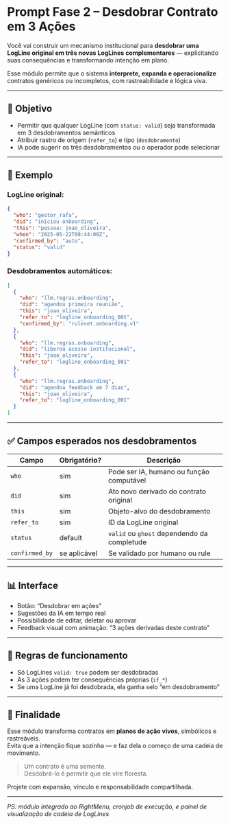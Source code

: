 # Prompt Fase 2 – Desdobrar Contrato em 3 Ações

Você vai construir um mecanismo institucional para **desdobrar uma LogLine original em três novas LogLines complementares** — explicitando suas consequências e transformando intenção em plano.

Esse módulo permite que o sistema **interprete, expanda e operacionalize** contratos genéricos ou incompletos, com rastreabilidade e lógica viva.

---

## 🎯 Objetivo

- Permitir que qualquer LogLine (com `status: valid`) seja transformada em 3 desdobramentos semânticos
- Atribuir rastro de origem (`refer_to`) e tipo (`desdobramento`)
- IA pode sugerir os três desdobramentos ou o operador pode selecionar

---

## 🧱 Exemplo

### LogLine original:

```json
{
  "who": "gestor_rafa",
  "did": "iniciou onboarding",
  "this": "pessoa: joao_oliveira",
  "when": "2025-05-22T08:44:00Z",
  "confirmed_by": "auto",
  "status": "valid"
}
```

### Desdobramentos automáticos:

```json
[
  {
    "who": "llm.regras.onboarding",
    "did": "agendou primeira reunião",
    "this": "joao_oliveira",
    "refer_to": "logline_onboarding_001",
    "confirmed_by": "ruleset.onboarding.v1"
  },
  {
    "who": "llm.regras.onboarding",
    "did": "liberou acesso institucional",
    "this": "joao_oliveira",
    "refer_to": "logline_onboarding_001"
  },
  {
    "who": "llm.regras.onboarding",
    "did": "agendou feedback em 7 dias",
    "this": "joao_oliveira",
    "refer_to": "logline_onboarding_001"
  }
]
```

---

## ✅ Campos esperados nos desdobramentos

| Campo        | Obrigatório? | Descrição                                              |
|--------------|---------------|----------------------------------------------------------|
| `who`        | sim           | Pode ser IA, humano ou função computável                |
| `did`        | sim           | Ato novo derivado do contrato original                  |
| `this`       | sim           | Objeto-alvo do desdobramento                            |
| `refer_to`   | sim           | ID da LogLine original                                  |
| `status`     | default       | `valid` ou `ghost` dependendo da completude             |
| `confirmed_by` | se aplicável | Se validado por humano ou rule                          |

---

## 📊 Interface

- Botão: “Desdobrar em ações”
- Sugestões da IA em tempo real
- Possibilidade de editar, deletar ou aprovar
- Feedback visual com animação: “3 ações derivadas deste contrato”

---

## 🔄 Regras de funcionamento

- Só LogLines `valid: true` podem ser desdobradas
- As 3 ações podem ter consequências próprias (`if_*`)
- Se uma LogLine já foi desdobrada, ela ganha selo “em desdobramento”

---

## 📌 Finalidade

Esse módulo transforma contratos em **planos de ação vivos**, simbólicos e rastreáveis.  
Evita que a intenção fique sozinha — e faz dela o começo de uma cadeia de movimento.

> Um contrato é uma semente.  
> Desdobrá-lo é permitir que ele vire floresta.

Projete com expansão, vínculo e responsabilidade compartilhada.

---

*PS: módulo integrado ao RightMenu, cronjob de execução, e painel de visualização de cadeia de LogLines*